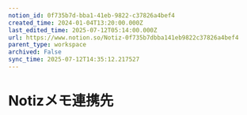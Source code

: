 ```yaml
---
notion_id: 0f735b7d-bba1-41eb-9822-c37826a4bef4
created_time: 2024-01-04T13:20:00.000Z
last_edited_time: 2025-07-12T05:14:00.000Z
url: https://www.notion.so/Notiz-0f735b7dbba141eb9822c37826a4bef4
parent_type: workspace
archived: False
sync_time: 2025-07-12T14:35:12.217527
---
```


# Notizメモ連携先

